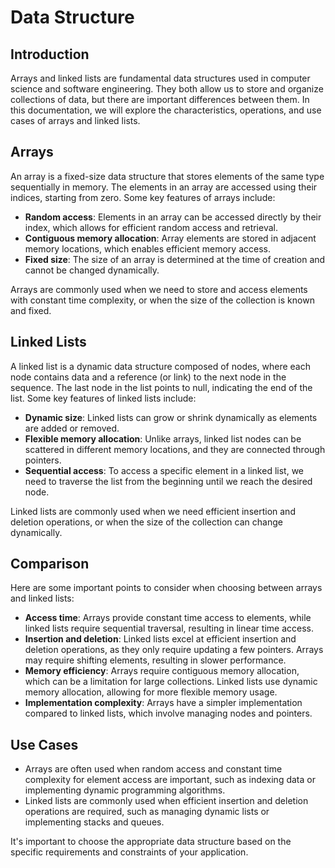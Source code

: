 # Data Structure
## Introduction

Arrays and linked lists are fundamental data structures used in computer science and software engineering. They both allow us to store and organize collections of data, but there are important differences between them. In this documentation, we will explore the characteristics, operations, and use cases of arrays and linked lists.

## Arrays

An array is a fixed-size data structure that stores elements of the same type sequentially in memory. The elements in an array are accessed using their indices, starting from zero. Some key features of arrays include:

- **Random access**: Elements in an array can be accessed directly by their index, which allows for efficient random access and retrieval.
- **Contiguous memory allocation**: Array elements are stored in adjacent memory locations, which enables efficient memory access.
- **Fixed size**: The size of an array is determined at the time of creation and cannot be changed dynamically.

Arrays are commonly used when we need to store and access elements with constant time complexity, or when the size of the collection is known and fixed.

## Linked Lists

A linked list is a dynamic data structure composed of nodes, where each node contains data and a reference (or link) to the next node in the sequence. The last node in the list points to null, indicating the end of the list. Some key features of linked lists include:

- **Dynamic size**: Linked lists can grow or shrink dynamically as elements are added or removed.
- **Flexible memory allocation**: Unlike arrays, linked list nodes can be scattered in different memory locations, and they are connected through pointers.
- **Sequential access**: To access a specific element in a linked list, we need to traverse the list from the beginning until we reach the desired node.

Linked lists are commonly used when we need efficient insertion and deletion operations, or when the size of the collection can change dynamically.

## Comparison

Here are some important points to consider when choosing between arrays and linked lists:

- **Access time**: Arrays provide constant time access to elements, while linked lists require sequential traversal, resulting in linear time access.
- **Insertion and deletion**: Linked lists excel at efficient insertion and deletion operations, as they only require updating a few pointers. Arrays may require shifting elements, resulting in slower performance.
- **Memory efficiency**: Arrays require contiguous memory allocation, which can be a limitation for large collections. Linked lists use dynamic memory allocation, allowing for more flexible memory usage.
- **Implementation complexity**: Arrays have a simpler implementation compared to linked lists, which involve managing nodes and pointers.

## Use Cases

- Arrays are often used when random access and constant time complexity for element access are important, such as indexing data or implementing dynamic programming algorithms.
- Linked lists are commonly used when efficient insertion and deletion operations are required, such as managing dynamic lists or implementing stacks and queues.

It's important to choose the appropriate data structure based on the specific requirements and constraints of your application.